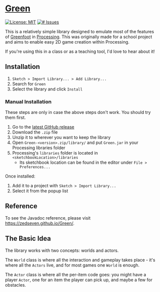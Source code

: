 # [Green](https://zedseven.github.io/Green/)
[![License: MIT](https://img.shields.io/badge/license-MIT-blue.svg)](https://opensource.org/licenses/MIT)
[![# Issues](https://img.shields.io/github/issues/zedseven/Green.svg?logo=github)](https://github.com/zedseven/Green/issues)

This is a relatively simple library designed to emulate most of the features of [Greenfoot](https://www.greenfoot.org/)
in [Processing](https://processing.org/).
This was originally made for a school project and aims to enable easy 2D game creation within Processing.

If you're using this in a class or as a teaching tool, I'd love to hear about it!

## Installation
1. `Sketch > Import Library... > Add Library...`
2. Search for `Green`
3. Select the library and click `Install`

### Manual Installation
These steps are only in case the above steps don't work. You should try them first.

1. Go to the [latest GitHub release](https://github.com/zedseven/Green/releases/latest)
2. Download the `.zip` file
3. Unzip it to wherever you want to keep the library
4. Open `Green-<version>.zip/library/` and put `Green.jar` in your Processing libraries folder
5. Processing's `libraries` folder is located in `<sketchbookLocation>/libraries`
   - Its sketchbook location can be found in the editor under `File > Preferences...`

Once installed:
1. Add it to a project with `Sketch > Import Library...`
2. Select it from the popup list

## Reference
To see the Javadoc reference, please visit https://zedseven.github.io/Green/.

## The Basic Idea
The library works with two concepts: worlds and actors.

The `World` class is where all the interaction and gameplay takes place - it's where all the `Actors` live, and for most
games one `World` is enough.

The `Actor` class is where all the per-item code goes: you might have a player `Actor`, one for an item the player can
pick up, and maybe a few for obstacles.
